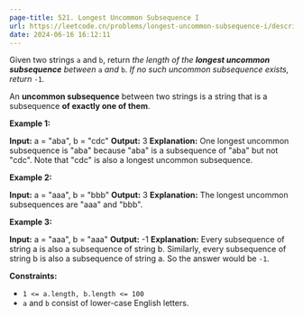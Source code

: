 ```yaml
---
page-title: 521. Longest Uncommon Subsequence I
url: https://leetcode.cn/problems/longest-uncommon-subsequence-i/description/?envType=daily-question&envId=2024-06-16
date: 2024-06-16 16:12:11
---
```

Given two strings `a` and `b`, return *the length of the **longest uncommon subsequence** between* `a` *and* `b`. *If no such uncommon subsequence exists, return* `-1`*.*

An **uncommon subsequence** between two strings is a string that is a subsequence **of exactly one of them**.

**Example 1:**

**Input:** a = "aba", b = "cdc"
**Output:** 3
**Explanation:** One longest uncommon subsequence is "aba" because "aba" is a subsequence of "aba" but not "cdc".
Note that "cdc" is also a longest uncommon subsequence.

**Example 2:**

**Input:** a = "aaa", b = "bbb"
**Output:** 3
**Explanation:** The longest uncommon subsequences are "aaa" and "bbb".

**Example 3:**

**Input:** a = "aaa", b = "aaa"
**Output:** -1
**Explanation:** Every subsequence of string a is also a subsequence of string b. Similarly, every subsequence of string b is also a subsequence of string a. So the answer would be `-1`.

**Constraints:**

-   `1 <= a.length, b.length <= 100`
-   `a` and `b` consist of lower-case English letters.